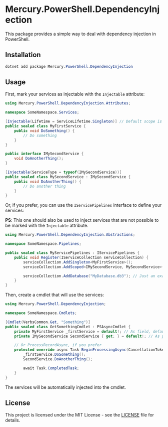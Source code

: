 # Mercury.PowerShell.DependencyInjection

This package provides a simple way to deal with dependency injection in PowerShell.

## Installation

```powershell
dotnet add package Mercury.PowerShell.DependencyInjection
```

## Usage

First, mark your services as injectable with the `Injectable` attribute:

```csharp
using Mercury.PowerShell.DependencyInjection.Attributes;

namespace SomeNamespace.Services;

[Injectable(Lifetime = ServiceLifetime.Singleton)] // Default scope is Scoped
public sealed class MyFirstService {
    public void DoSomething() {
        // Do something
    }
}

public interface IMySecondService {
    void DoAnotherThing();
}

[Injectable(ServiceType = typeof(IMySecondService))]
public sealed class MySecondService : IMySecondService {
    public void DoAnotherThing() {
        // Do another thing
    }
}
```

Or, if you prefer, you can use the `IServicePipelines` interface to define your services:

**PS**: This one should also be used to inject services that are not possible to be marked with the `Injectable` attribute.

```csharp
using Mercury.PowerShell.DependencyInjection.Abstractions;

namespace SomeNamespace.Pipelines;

public sealed class MyServicePipelines : IServicePipelines {
    public void Register(IServiceCollection serviceCollection) {
        serviceCollection.AddSingleton<MyFirstService>();
        serviceCollection.AddScoped<IMySecondService, MySecondService>();

        serviceCollection.AddDatabase("MyDatabase.db3"); // Just an example
    }
}
```

Then, create a cmdlet that will use the services:

```csharp
using Mercury.PowerShell.DependencyInjection;

namespace SomeNamespace.Cmdlets;

[Cmdlet(VerbsCommon.Get, "Something")]
public sealed class GetSomethingCmdlet : PSAsyncCmdlet {
    private MyFirstService _firstService = default!; // As field, default! is used to suppress the warning
    private IMySecondService SecondService { get; } = default!; // As property, the setter is not necessary

    // Or ProcessRecordAsync, if you prefer
    protected override async Task BeginProcessingAsync(CancellationToken cancellationToken = default) {
        _firstService.DoSomething();
        SecondService.DoAnotherThing();

        await Task.CompletedTask;
    }
}
```

The services will be automatically injected into the cmdlet.

## License

This project is licensed under the MIT License - see the [LICENSE](../../../LICENSE.md) file for details.
